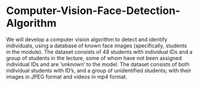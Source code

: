 # Computer-Vision-Face-Detection-Algorithm
We will develop a computer vision algorithm to detect and identify individuals, using a database of known face images (specifically, students in the module). The dataset consists of 48 students with individual IDs and a group of students in the lecture, some of whom have not been assigned individual IDs and are ‘unknown’ to the model. The dataset consists of both individual students with ID’s, and a group of unidentified students; with their images in JPEG format and videos in mp4 format. 
